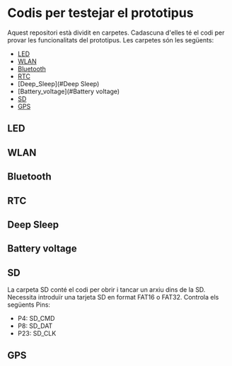 # Codis per testejar el prototipus

Aquest repositori està dividit en carpetes. Cadascuna d'elles té el codi per provar les funcionalitats del prototipus. Les carpetes són les següents:

* [LED](#LED)
* [WLAN](#WLAN)
* [Bluetooth](#Bluetooth)
* [RTC](#RTC)
* [Deep_Sleep](#Deep Sleep)
* [Battery_voltage](#Battery voltage)
* [SD](#SD)
* [GPS](#GPS)

## LED

## WLAN

## Bluetooth

## RTC

## Deep Sleep

## Battery voltage

## SD
La carpeta SD conté el codi per obrir i tancar un arxiu dins de la SD. Necessita introduïr una tarjeta SD en format FAT16 o FAT32. Controla els següents Pins:
- P4: SD_CMD
- P8: SD_DAT
- P23: SD_CLK

## GPS